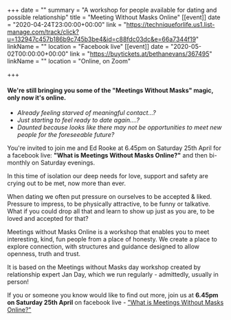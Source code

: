 +++
date = ""
summary = "A workshop for people available for dating and possible relationship"
title = "Meeting Without Masks Online"
[[event]]
date = "2020-04-24T23:00:00+00:00"
link = "https://techniqueforlife.us1.list-manage.com/track/click?u=132947c457b186b9c745b3be4&id=c88fdc03dc&e=66a7344f19"
linkName = ""
location = "Facebook live"
[[event]]
date = "2020-05-02T00:00:00+00:00"
link = "https://buytickets.at/bethanevans/367495"
linkName = ""
location = "Online, on Zoom"

+++
#### We're still bringing you some of the "Meetings Without Masks" magic, only now it's online.

* _Already feeling starved of meaningful contact...?_ 
* _Just starting to feel ready to date again....?_ 
* _Daunted because looks like there may not be opportunities to meet new people for the foreseeable future?_    

You're invited to join me and Ed Rooke at 6.45pm on Saturday 25th April for a facebook live: **"What is Meetings Without Masks Online?"** and then bi-monthly on Saturday evenings.

In this time of isolation our deep needs for love, support and safety are crying out to be met, now more than ever.

When dating we often put pressure on ourselves to be accepted & liked. Pressure to impress, to be physically attractive, to be funny or talkative. What if you could drop all that and learn to show up just as you are, to be loved and accepted for that?   
   
 Meetings without Masks Online is a workshop that enables you to meet interesting, kind, fun people from a place of honesty. We create a place to explore connection, with structures and guidance designed to allow openness, truth and trust.

It is based on the Meetings without Masks day workshop created by relationship expert Jan Day, which we run regularly - admittedly, usually in person!   
   
 If you or someone you know would like to find out more, join us at **6.45pm on Saturday 25th April** on facebook live - ["What is Meetings Without Masks Online?"](https://TechniqueForLife.us1.list-manage.com/track/click?u=132947c457b186b9c745b3be4&id=c88fdc03dc&e=66a7344f19)